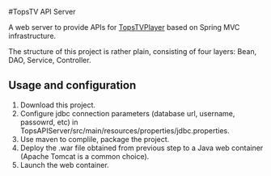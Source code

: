 #TopsTV API Server

A web server to provide APIs for [TopsTVPlayer](https://github.com/yuantops/TopsTVPlayer) based on Spring MVC infrastructure. 

The structure of this project is rather plain, consisting of four layers: Bean, DAO, Service, Controller.    

## Usage and configuration

1. Download this project.   
2. Configure jdbc connection parameters (database url, username, passowrd, etc) in TopsAPIServer/src/main/resources/properties/jdbc.properties. 
3. Use maven to complile, package the project.   
4. Deploy the .war file obtained from previous step to a Java web container (Apache Tomcat is a common choice). 
5. Launch the web container. 

